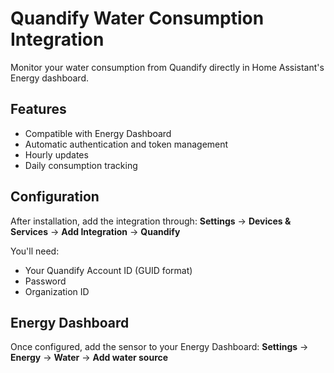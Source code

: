 # Quandify Water Consumption Integration

Monitor your water consumption from Quandify directly in Home Assistant's Energy dashboard.

## Features

- Compatible with Energy Dashboard
- Automatic authentication and token management
- Hourly updates
- Daily consumption tracking

## Configuration

After installation, add the integration through:
**Settings** → **Devices & Services** → **Add Integration** → **Quandify**

You'll need:
- Your Quandify Account ID (GUID format)
- Password
- Organization ID

## Energy Dashboard

Once configured, add the sensor to your Energy Dashboard:
**Settings** → **Energy** → **Water** → **Add water source**
